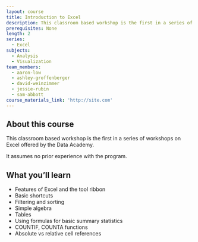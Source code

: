 ```yaml
---
layout: course
title: Introduction to Excel
description: This classroom based workshop is the first in a series of workshops on Excel offered by the Data Academy.
prerequisites: None
length: 2
series:
  - Excel
subjects:
  - Analysis
  - Visualization
team_members:
  - aaron-low
  - ashley-groffenberger
  - david-weinzimmer
  - jessie-rubin
  - sam-abbott
course_materials_link: 'http://site.com'
---
```



## About this course

This classroom based workshop is the first in a series of workshops on Excel offered by the Data Academy. &nbsp;&nbsp;

It assumes no prior experience with the program.&nbsp;

## What you’ll learn

* Features of Excel and the tool ribbon
* Basic shortcuts&nbsp;
* Filtering and sorting
* Simple algebra
* Tables
* Using formulas for basic summary statistics
* COUNTIF, COUNTA functions
* Absolute vs relative cell references
  &nbsp;